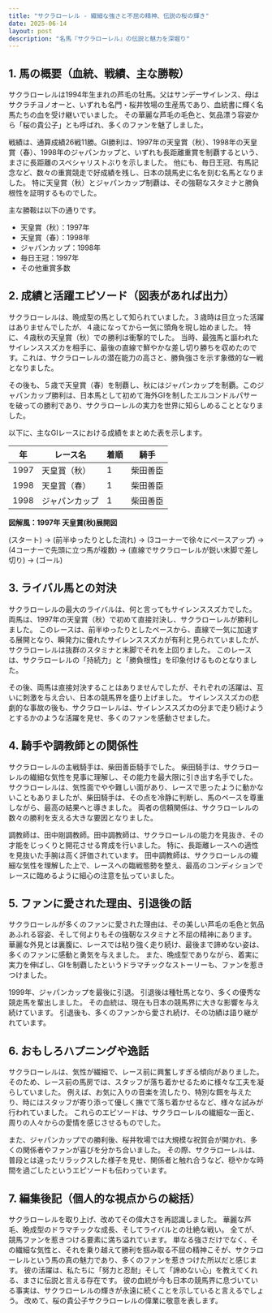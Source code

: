 ```yaml
---
title: "サクラローレル - 繊細な強さと不屈の精神、伝説の桜の輝き"
date: 2025-06-14
layout: post
description: "名馬『サクラローレル』の伝説と魅力を深堀り"
---
```


## 1. 馬の概要（血統、戦績、主な勝鞍）

サクラローレルは1994年生まれの芦毛の牡馬。父はサンデーサイレンス、母はサクラチヨノオーと、いずれも名門・桜井牧場の生産馬であり、血統書に輝く名馬たちの血を受け継いでいました。  その華麗な芦毛の毛色と、気品漂う容姿から「桜の貴公子」とも呼ばれ、多くのファンを魅了しました。

戦績は、通算成績26戦11勝。GI勝利は、1997年の天皇賞（秋）、1998年の天皇賞（春）、1998年のジャパンカップと、いずれも長距離重賞を制覇するという、まさに長距離のスペシャリストぶりを示しました。  他にも、毎日王冠、有馬記念など、数々の重賞競走で好成績を残し、日本の競馬史に名を刻む名馬となりました。  特に天皇賞（秋）とジャパンカップ制覇は、その強靭なスタミナと勝負根性を証明するものでした。

主な勝鞍は以下の通りです。

* 天皇賞（秋）：1997年
* 天皇賞（春）：1998年
* ジャパンカップ：1998年
* 毎日王冠：1997年
* その他重賞多数


## 2. 成績と活躍エピソード（図表があれば出力）

サクラローレルは、晩成型の馬として知られていました。３歳時は目立った活躍はありませんでしたが、４歳になってから一気に頭角を現し始めました。  特に、４歳秋の天皇賞（秋）での勝利は衝撃的でした。  当時、最強馬と謳われたサイレンススズカを相手に、最後の直線で鮮やかな差し切り勝ちを収めたのです。これは、サクラローレルの潜在能力の高さと、勝負強さを示す象徴的な一戦となりました。

その後も、５歳で天皇賞（春）を制覇し、秋にはジャパンカップを制覇。このジャパンカップ勝利は、日本馬として初めて海外GIを制したエルコンドルパサーを破っての勝利であり、サクラローレルの実力を世界に知らしめることとなりました。

以下に、主なGIレースにおける成績をまとめた表を示します。

| 年 | レース名       | 着順 | 騎手      |
|---|---------------|-------|------------|
| 1997 | 天皇賞（秋）   | 1     | 柴田善臣 |
| 1998 | 天皇賞（春）   | 1     | 柴田善臣 |
| 1998 | ジャパンカップ | 1     | 柴田善臣 |


**図解風：1997年 天皇賞(秋)展開図**

(スタート) → (前半ゆったりとした流れ) → (3コーナーで徐々にペースアップ) → (4コーナーで先頭に立つ馬が複数) → (直線でサクラローレルが鋭い末脚で差し切り) → (ゴール)


## 3. ライバル馬との対決

サクラローレルの最大のライバルは、何と言ってもサイレンススズカでした。  両馬は、1997年の天皇賞（秋）で初めて直接対決し、サクラローレルが勝利しました。  このレースは、前半ゆったりとしたペースから、直線で一気に加速する展開となり、瞬発力に優れたサイレンススズカが有利と見られていましたが、サクラローレルは抜群のスタミナと末脚でそれを上回りました。  このレースは、サクラローレルの「持続力」と「勝負根性」を印象付けるものとなりました。

その後、両馬は直接対決することはありませんでしたが、それぞれの活躍は、互いに刺激を与え合い、日本の競馬界を盛り上げました。  サイレンススズカの悲劇的な事故の後も、サクラローレルは、サイレンススズカの分まで走り続けようとするかのような活躍を見せ、多くのファンを感動させました。


## 4. 騎手や調教師との関係性

サクラローレルの主戦騎手は、柴田善臣騎手でした。  柴田騎手は、サクラローレルの繊細な気性を見事に理解し、その能力を最大限に引き出す名手でした。  サクラローレルは、気性面でやや難しい面があり、レースで思ったように動かないこともありましたが、柴田騎手は、その点を冷静に判断し、馬のペースを尊重しながら、最高の結果へと導きました。  両者の信頼関係は、サクラローレルの数々の勝利を支える大きな要因となりました。

調教師は、田中剛調教師。田中調教師は、サクラローレルの能力を見抜き、その才能をじっくりと開花させる育成を行いました。  特に、長距離レースへの適性を見抜いた手腕は高く評価されています。  田中調教師は、サクラローレルの繊細な気性を理解した上で、レースへの臨戦態勢を整え、最高のコンディションでレースに臨めるように細心の注意を払っていました。


## 5. ファンに愛された理由、引退後の話

サクラローレルが多くのファンに愛された理由は、その美しい芦毛の毛色と気品あふれる容姿、そして何よりもその強靭なスタミナと不屈の精神にあります。  華麗な外見とは裏腹に、レースでは粘り強く走り続け、最後まで諦めない姿は、多くのファンに感動と勇気を与えました。  また、晩成型でありながら、着実に実力を伸ばし、GIを制覇したというドラマチックなストーリーも、ファンを惹きつけました。

1999年、ジャパンカップを最後に引退。  引退後は種牡馬となり、多くの優秀な競走馬を輩出しました。  その血統は、現在も日本の競馬界に大きな影響を与え続けています。  引退後も、多くのファンから愛され続け、その功績は語り継がれています。


## 6. おもしろハプニングや逸話

サクラローレルは、気性が繊細で、レース前に興奮しすぎる傾向がありました。  そのため、レース前の馬房では、スタッフが落ち着かせるために様々な工夫を凝らしていました。  例えば、お気に入りの音楽を流したり、特別な餌を与えたり、時にはスタッフが寄り添って優しく撫でて落ち着かせるなど、様々な試みが行われていました。  これらのエピソードは、サクラローレルの繊細な一面と、周りの人々からの愛情を感じさせるものでした。

また、ジャパンカップでの勝利後、桜井牧場では大規模な祝賀会が開かれ、多くの関係者やファンが喜びを分かち合いました。  その際、サクラローレルは、普段とは違ったリラックスした様子を見せ、関係者と触れ合うなど、穏やかな時間を過ごしたというエピソードも伝わっています。


## 7. 編集後記（個人的な視点からの総括）

サクラローレルを取り上げ、改めてその偉大さを再認識しました。  華麗な芦毛、晩成型のドラマチックな成長、そしてライバルとの壮絶な戦い。  全てが、競馬ファンを惹きつける要素に満ち溢れています。  単なる強さだけでなく、その繊細な気性と、それを乗り越えて勝利を掴み取る不屈の精神こそが、サクラローレルという馬の真の魅力であり、多くのファンを惹きつけた所以だと感じます。  彼の活躍は、私たちに「努力と忍耐」そして「諦めない心」を教えてくれる、まさに伝説と言える存在です。  彼の血統が今も日本の競馬界に息づいている事実は、サクラローレルの輝きが永遠に続くことを示していると言えるでしょう。  改めて、桜の貴公子サクラローレルの偉業に敬意を表します。
